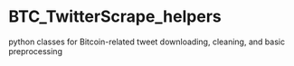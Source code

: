 # BTC_TwitterScrape_helpers
python classes for Bitcoin-related tweet downloading, cleaning, and basic preprocessing 
